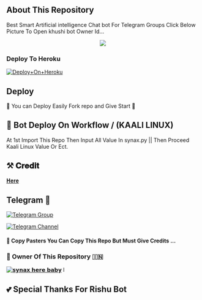 ## About This Repository 
Best Smart Artificial intelligence Chat bot For Telegram Groups 
Click Below Picture To Open khushi bot Owner Id...


<p align="center"><a href="https://t.me/rishu1286"><img src="https://te.legra.ph/file/e30f5a295dd0ca45f0163.jpg"></a></p>



### Deploy To Heroku

[![Deploy+On+Heroku](https://www.herokucdn.com/deploy/button.svg)](https://dashboard.heroku.com/new?template=https://github.com/Rishabhopi/Rishu-chatbot/tree/main)


## Deploy
🌷 You can Deploy Easily Fork repo and Give Start 🌷

## 🥀 Bot Deploy On Workflow / (KAALI LINUX)
 At 1st Import This Repo Then Input All Value In synax.py || Then Proceed Kaali Linux Value Or Ect.

## ⚒️ 𝐂𝐫𝐞𝐝𝐢𝐭
[𝐇𝐞𝐫𝐞](https://t.me/Rishu1286)

## Telegram 🏪

[![Telegram Group](https://img.shields.io/badge/Telegram-Group-brightgreen)](https://t.me/ur_support07)

[![Telegram Channel](https://img.shields.io/badge/Telegram-Channel-brightgreen)](https://t.me/Ur_rishu_143)


#### 🥺 Copy Pasters You Can Copy This Repo But Must Give Credits ...

### 🌷 Owner Of This Repository 🇮🇳
[![𝘀𝘆𝗻𝗮𝘅 𝗵𝗲𝗿𝗲 𝗯𝗮𝗯𝘆](https://graph.org/file/41c24a9826bfd8c2a1011.jpg)](https://t.me/coder_s4nax)
l

## 💕 Special Thanks For Rishu Bot
